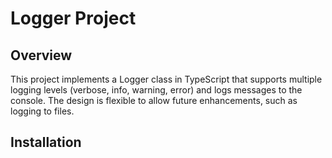# Logger Project

## Overview

This project implements a Logger class in TypeScript that supports multiple logging levels (verbose, info, warning, error) and logs messages to the console. The design is flexible to allow future enhancements, such as logging to files.

## Installation
